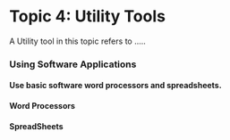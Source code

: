 # Topic 4: Utility Tools
A Utility tool in this topic refers to .....
### Using Software Applications

#### Use basic software word processors and spreadsheets.

#### Word Processors
#### SpreadSheets
